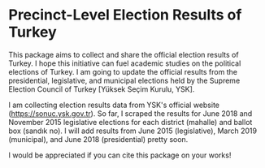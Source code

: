 # Precinct-Level Election Results of Turkey

This package aims to collect and share the official election results of Turkey. I hope this initiative can fuel academic studies on the political elections of Turkey. I am going to update the official results from the presidential, legislative, and municipal elections held by the Supreme Election Council of Turkey [Yüksek Seçim Kurulu, YSK].

I am collecting election results data from YSK's official website (https://sonuc.ysk.gov.tr). So far, I scraped the results for June 2018 and November 2015 legislative elections for each district (mahalle) and ballot box (sandık no). I will add results from June 2015 (legislative), March 2019 (municipal), and June 2018 (presidential) pretty soon.

I would be appreciated if you can cite this package on your works!
